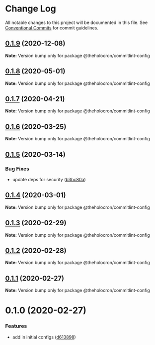 # Change Log

All notable changes to this project will be documented in this file.
See [Conventional Commits](https://conventionalcommits.org) for commit guidelines.

## [0.1.9](https://github.com/the-holocron/threepio/compare/@theholocron/commitlint-config@0.1.8...@theholocron/commitlint-config@0.1.9) (2020-12-08)

**Note:** Version bump only for package @theholocron/commitlint-config





## [0.1.8](https://github.com/the-holocron/threepio/compare/@theholocron/commitlint-config@0.1.7...@theholocron/commitlint-config@0.1.8) (2020-05-01)

**Note:** Version bump only for package @theholocron/commitlint-config





## [0.1.7](https://github.com/the-holocron/threepio/compare/@theholocron/commitlint-config@0.1.6...@theholocron/commitlint-config@0.1.7) (2020-04-21)

**Note:** Version bump only for package @theholocron/commitlint-config





## [0.1.6](https://github.com/the-holocron/threepio/compare/@theholocron/commitlint-config@0.1.5...@theholocron/commitlint-config@0.1.6) (2020-03-25)

**Note:** Version bump only for package @theholocron/commitlint-config





## [0.1.5](https://github.com/the-holocron/threepio/compare/@theholocron/commitlint-config@0.1.4...@theholocron/commitlint-config@0.1.5) (2020-03-14)


### Bug Fixes

* update deps for security ([b3bc80a](https://github.com/the-holocron/threepio/commit/b3bc80a8a6baea3fd3dc0b6fb4aa28a9b47ea9a5))





## [0.1.4](https://github.com/the-holocron/threepio/compare/@theholocron/commitlint-config@0.1.3...@theholocron/commitlint-config@0.1.4) (2020-03-01)

**Note:** Version bump only for package @theholocron/commitlint-config





## [0.1.3](https://github.com/the-holocron/threepio/compare/@theholocron/commitlint-config@0.1.2...@theholocron/commitlint-config@0.1.3) (2020-02-29)

**Note:** Version bump only for package @theholocron/commitlint-config





## [0.1.2](https://github.com/the-holocron/threepio/compare/@theholocron/commitlint-config@0.1.1...@theholocron/commitlint-config@0.1.2) (2020-02-28)

**Note:** Version bump only for package @theholocron/commitlint-config





## [0.1.1](https://github.com/the-holocron/threepio/compare/@theholocron/commitlint-config@0.1.0...@theholocron/commitlint-config@0.1.1) (2020-02-27)

**Note:** Version bump only for package @theholocron/commitlint-config





# 0.1.0 (2020-02-27)


### Features

* add in initial configs ([d613898](https://github.com/the-holocron/threepio/commit/d613898f18bb20b7fc879d80c15f025555de2765))
